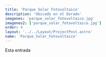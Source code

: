 ```yaml
---
title: 'Parque Solar Fotovoltaico'
description: 'Ubicado en el Dorado'
imagenes: 'parque_solar_fotovoltaico.jpg'
imagenes2: ['parque_solar_fotovoltaico.jpg']
order: 4
layout: '../../Layout/ProjectPost.astro'
name: 'Parque_Solar_Fotovoltaico'
---
```


Esta entrada 
